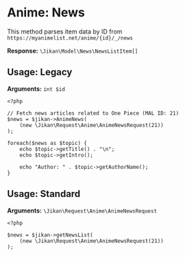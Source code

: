 # Anime: News
This method parses item data by ID from `https://myanimelist.net/anime/{id}/_/news`

**Response:** `\Jikan\Model\News\NewsListItem[]`

## Usage: Legacy
**Arguments:** `int $id`
```
<?php

// Fetch news articles related to One Piece (MAL ID: 21) 
$news = $jikan->AnimeNews(
    (new \Jikan\Request\Anime\AnimeNewsRequest(21))
);

foreach($news as $topic) {
    echo $topic->getTitle() . "\n";
    echo $topic->getIntro();

    echo "Author: " . $topic->getAuthorName();
}
```

## Usage: Standard

**Arguments:** `\Jikan\Request\Anime\AnimeNewsRequest`
```
<?php

$news = $jikan->getNewsList(
    (new \Jikan\Request\Anime\AnimeNewsRequest(21))
);
```


[^2]: [\Jikan\Request\Anime\AnimeNewsRequest](/objects/request/anime/news)
[^1]: [\Jikan\Model\News\NewsListItem](/objects/model/news/news-list-item)